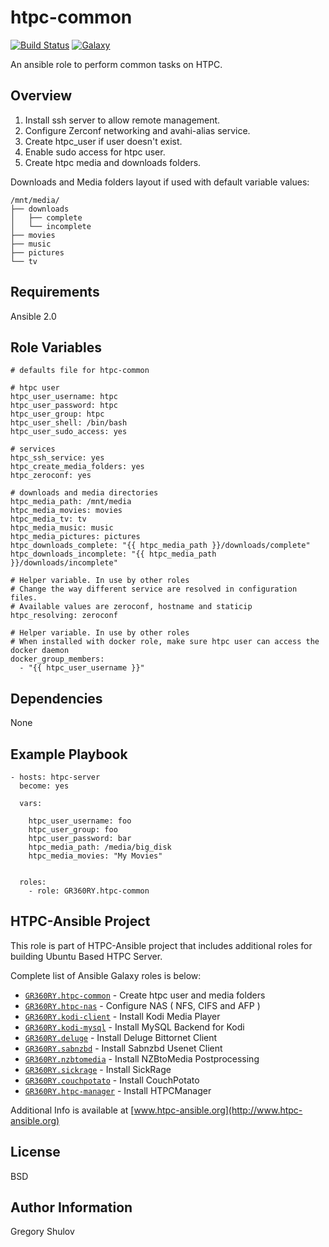 htpc-common
===========

[![Build Status](https://travis-ci.org/GR360RY/ansible-role-htpc-common.svg?branch=master)](https://travis-ci.org/GR360RY/ansible-role-htpc-common) [![Galaxy](http://img.shields.io/badge/galaxy-GR360RY.htpc--common-green.svg)](https://galaxy.ansible.com/GR360RY/htpc-common/)

An ansible role to perform common tasks on HTPC. 

Overview
--------

1. Install ssh server to allow remote management.
2. Configure Zerconf networking and avahi-alias service.
3. Create htpc_user if user doesn't exist.
4. Enable sudo access for htpc user.
5. Create htpc media and downloads folders.

Downloads and Media folders layout if used with default variable values:

```
/mnt/media/
├── downloads
│   ├── complete
│   └── incomplete
├── movies
├── music
├── pictures
└── tv
```

Requirements
------------

Ansible 2.0

Role Variables
--------------

```
# defaults file for htpc-common

# htpc user
htpc_user_username: htpc
htpc_user_password: htpc
htpc_user_group: htpc
htpc_user_shell: /bin/bash
htpc_user_sudo_access: yes

# services
htpc_ssh_service: yes
htpc_create_media_folders: yes
htpc_zeroconf: yes

# downloads and media directories
htpc_media_path: /mnt/media
htpc_media_movies: movies
htpc_media_tv: tv
htpc_media_music: music
htpc_media_pictures: pictures
htpc_downloads_complete: "{{ htpc_media_path }}/downloads/complete"
htpc_downloads_incomplete: "{{ htpc_media_path }}/downloads/incomplete"

# Helper variable. In use by other roles
# Change the way different service are resolved in configuration files.
# Available values are zeroconf, hostname and staticip
htpc_resolving: zeroconf

# Helper variable. In use by other roles
# When installed with docker role, make sure htpc user can access the docker daemon
docker_group_members:
  - "{{ htpc_user_username }}"
```

Dependencies
------------

None

Example Playbook
----------------

```
- hosts: htpc-server
  become: yes

  vars:

    htpc_user_username: foo
    htpc_user_group: foo
    htpc_user_password: bar
	htpc_media_path: /media/big_disk
	htpc_media_movies: "My Movies"


  roles:
    - role: GR360RY.htpc-common
```

HTPC-Ansible Project
--------------------

This role is part of HTPC-Ansible project that includes additional roles for building Ubuntu Based HTPC Server.

Complete list of Ansible Galaxy roles is below:

- [`GR360RY.htpc-common`](https://galaxy.ansible.com/GR360RY/htpc-common) - Create htpc user and media folders
- [`GR360RY.htpc-nas`](https://galaxy.ansible.com/GR360RY/htpc-nas) - Configure NAS ( NFS, CIFS and AFP )
- [`GR360RY.kodi-client`](https://galaxy.ansible.com/GR360RY/kodi-client) - Install Kodi Media Player
- [`GR360RY.kodi-mysql`](https://galaxy.ansible.com/GR360RY/kodi-mysql) - Install MySQL Backend for Kodi
- [`GR360RY.deluge`](https://galaxy.ansible.com/GR360RY/deluge) - Install Deluge Bittornet Client
- [`GR360RY.sabnzbd`](https://galaxy.ansible.com/GR360RY/sabnzbd) - Install Sabnzbd Usenet Client
- [`GR360RY.nzbtomedia`](https://galaxy.ansible.com/GR360RY/nzbtomedia) - Install NZBtoMedia Postprocessing
- [`GR360RY.sickrage`](https://galaxy.ansible.com/GR360RY/sickrage) - Install SickRage
- [`GR360RY.couchpotato`](https://galaxy.ansible.com/GR360RY/couchpotato) - Install CouchPotato
- [`GR360RY.htpc-manager`](https://galaxy.ansible.com/GR360RY/htpc-manager) - Install HTPCManager

Additional Info is available at [www.htpc-ansible.org](http://www.htpc-ansible.org)

License
-------

BSD

Author Information
------------------

Gregory Shulov

